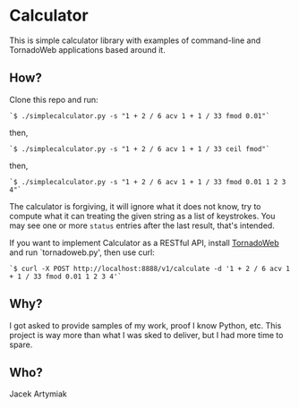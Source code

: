 Calculator
==========

This is simple calculator library with examples of command-line and TornadoWeb applications based around it.

How?
----

Clone this repo and run:

    `$ ./simplecalculator.py -s "1 + 2 / 6 acv 1 + 1 / 33 fmod 0.01"`

then,


    `$ ./simplecalculator.py -s "1 + 2 / 6 acv 1 + 1 / 33 ceil fmod"`

then,


    `$ ./simplecalculator.py -s "1 + 2 / 6 acv 1 + 1 / 33 fmod 0.01 1 2 3 4"`

The calculator is forgiving, it will ignore what it does not know, try to compute what it can treating the given string as a list of keystrokes.  You may see one or more `status` entries after the last result, that's intended.

If you want to implement Calculator as a RESTful API, install [TornadoWeb](http://tornadoweb.org 'TornadoWeb') and run `tornadoweb.py', then use curl:

    `$ curl -X POST http://localhost:8888/v1/calculate -d '1 + 2 / 6 acv 1 + 1 / 33 fmod 0.01 1 2 3 4'`

Why?
----

I got asked to provide samples of my work, proof I know Python, etc.  This project is way more than what I was sked to deliver, but I had more time to spare.

Who?
----

Jacek Artymiak
